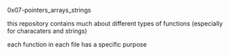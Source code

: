 0x07-pointers_arrays_strings

this repository contains much about different types of functions
(especially for characaters and strings)

each function in each file has a specific purpose
